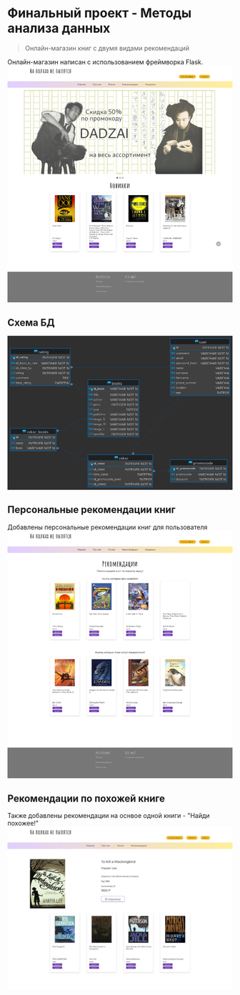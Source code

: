 # Финальный проект - Методы анализа данных
> Онлайн-магазин книг с двумя видами рекомендаций

Онлайн-магазин написан с использованием фреймворка Flask.
![Главная](Screenshots/main.png)

## Схема БД
![Схема БД](database.png)

## Персональные рекомендации книг
Добавлены персональные рекомендации книг для пользователя
![Рекомендации](Screenshots/recs.png)

## Рекомендации по похожей книге
Также добавлены рекомендации на оснвое одной книги - "Найди похожее!"
![Рекомендации](Screenshots/recs1.png)
